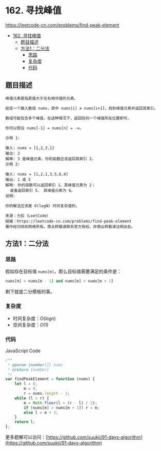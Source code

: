 # 162. 寻找峰值

https://leetcode-cn.com/problems/find-peak-element

- [162. 寻找峰值](#162-寻找峰值)
  - [题目描述](#题目描述)
  - [方法1：二分法](#方法1二分法)
    - [思路](#思路)
    - [复杂度](#复杂度)
    - [代码](#代码)

## 题目描述

```
峰值元素是指其值大于左右相邻值的元素。

给定一个输入数组 nums，其中 nums[i] ≠ nums[i+1]，找到峰值元素并返回其索引。

数组可能包含多个峰值，在这种情况下，返回任何一个峰值所在位置即可。

你可以假设 nums[-1] = nums[n] = -∞。

示例 1:

输入: nums = [1,2,3,1]
输出: 2
解释: 3 是峰值元素，你的函数应该返回其索引 2。
示例 2:

输入: nums = [1,2,1,3,5,6,4]
输出: 1 或 5
解释: 你的函数可以返回索引 1，其峰值元素为 2；
  或者返回索引 5， 其峰值元素为 6。
说明:

你的解法应该是 O(logN) 时间复杂度的。

来源：力扣（LeetCode）
链接：https://leetcode-cn.com/problems/find-peak-element
著作权归领扣网络所有。商业转载请联系官方授权，非商业转载请注明出处。
```

## 方法1：二分法

### 思路

假如存在目标值 `nums[m]`，那么目标值需要满足的条件是：

```py
nums[m] > nums[m - 1] and nums[m] > nums[m + 1]
```

剩下就是二分模板的事。

### 复杂度

-   时间复杂度：$O(logn)$
-   空间复杂度：$O(1)$

### 代码

JavaScript Code

```js
/**
 * @param {number[]} nums
 * @return {number}
 */
var findPeakElement = function (nums) {
    let l = 0,
        m = 0,
        r = nums.length - 1;
    while (l < r) {
        m = Math.floor(l + (r - l) / 2);
        if (nums[m] > nums[m + 1]) r = m;
        else l = m + 1;
    }
    return l;
};
```

更多题解可以访问：[https://github.com/suukii/91-days-algorithm](https://github.com/suukii/91-days-algorithm)